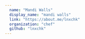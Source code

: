 ```yaml
---
  name: "Mandi Walls"
  display_name: "mandi walls"
  link: "https://about.me/lnxchk"
  organization: "chef"
  github: "lnxchk"
---
```

